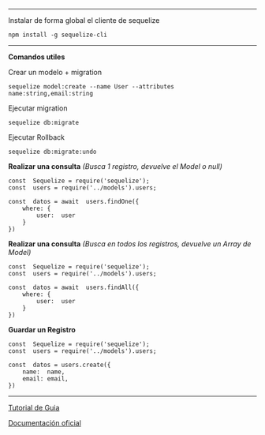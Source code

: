 ------------

Instalar de forma global el cliente de sequelize

`npm install -g sequelize-cli`

------------

**Comandos utiles**

Crear un modelo + migration

`sequelize model:create --name User --attributes name:string,email:string`

Ejecutar migration

`sequelize db:migrate`

Ejecutar Rollback

`sequelize db:migrate:undo`

**Realizar una consulta** *(Busca 1 registro, devuelve el Model o null)*
```
const  Sequelize = require('sequelize');
const  users = require('../models').users;

const  datos = await  users.findOne({
	where: {
		user:  user
	}
})
```

**Realizar una consulta** *(Busca en todos los registros, devuelve un Array de Model)*
```
const  Sequelize = require('sequelize');
const  users = require('../models').users;

const  datos = await  users.findAll({
	where: {
		user:  user
	}
})
```

**Guardar un Registro**
```
const  Sequelize = require('sequelize');
const  users = require('../models').users;

const  datos = users.create({
	name:  name,
	email: email,
})
```

------------

[Tutorial de Guia](https://tomasmalio.medium.com/node-js-express-y-mysql-con-sequelize-ec0a7c0ae292)

[Documentación oficial](https://sequelize.org/docs/v6/getting-started/)